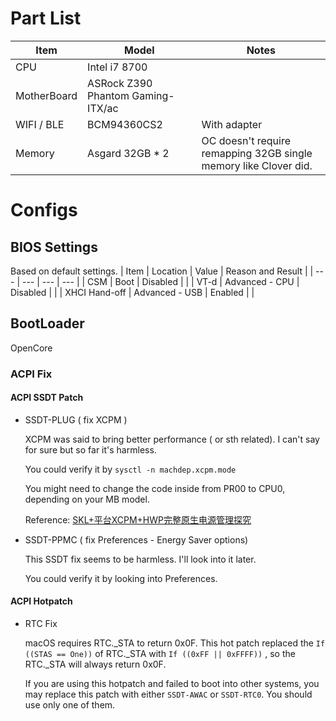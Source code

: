 # Part List
| Item | Model | Notes |
| --- | --- | --- |
| CPU | Intel i7 8700 |  |
| MotherBoard | ASRock Z390 Phantom Gaming-ITX/ac |  |
| WIFI / BLE | BCM94360CS2 | With adapter |
| Memory | Asgard 32GB * 2 | OC doesn't require remapping 32GB single memory like Clover did. |
# Configs
## BIOS Settings
Based on default settings.
| Item | Location | Value | Reason and Result |
| --- | --- | --- | --- |
| CSM | Boot | Disabled |  |
| VT-d | Advanced - CPU | Disabled |  |
| XHCI Hand-off | Advanced -  USB | Enabled |  |
## BootLoader
OpenCore
### ACPI Fix
#### ACPI SSDT Patch
- SSDT-PLUG ( fix XCPM )

   XCPM was said to bring better performance ( or sth related). I can't say for sure but so far it's harmless.
   
   You could verify it by ```sysctl -n machdep.xcpm.mode```

   You might need to change the code inside from PR00 to CPU0, depending on your MB model.
   
   Reference: [SKL+平台XCPM+HWP完整原生电源管理探究](https://www.misonsky.cn/102.html)

- SSDT-PPMC ( fix Preferences - Energy Saver options)

    This SSDT fix seems to be harmless. I'll look into it later.

    You could verify it by looking into Preferences.
#### ACPI Hotpatch
- RTC Fix
    
    macOS requires RTC._STA to return 0x0F. This hot patch replaced the ```If ((STAS == One))``` of RTC._STA with ```If ((0xFF || 0xFFFF))``` , so the RTC._STA will always return 0x0F.
    
    If you are using this hotpatch and failed to boot into other systems, you may replace this patch with either ```SSDT-AWAC``` or ```SSDT-RTC0```. You should use only one of them.
